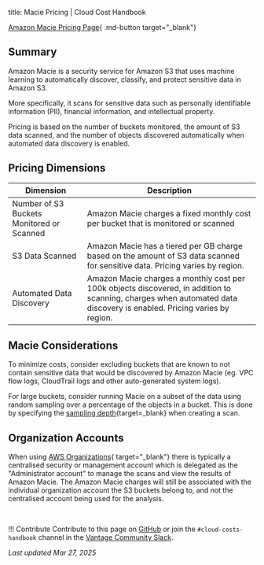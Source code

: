 title: Macie Pricing | Cloud Cost Handbook

[Amazon Macie Pricing Page](https://aws.amazon.com/macie/pricing){ .md-button target="_blank"}

## Summary

Amazon Macie is a security service for Amazon S3 that uses machine learning to automatically discover, classify, and protect sensitive data in Amazon S3.

More specifically, it scans for sensitive data such as personally identifiable information (PII), financial information, and intellectual property.

Pricing is based on the number of buckets monitored, the amount of S3 data scanned, and the number of objects discovered automatically when automated data discovery is enabled.

## Pricing Dimensions

|Dimension|Description|
|----|----|
|Number of S3 Buckets Monitored or Scanned|Amazon Macie charges a fixed monthly cost per bucket that is monitored or scanned|
|S3 Data Scanned|Amazon Macie has a tiered per GB charge based on the amount of S3 data scanned for sensitive data. Pricing varies by region.|
|Automated Data Discovery|Amazon Macie charges a monthly cost per 100k objects discovered, in addition to scanning, charges when automated data discovery is enabled. Pricing varies by region.|

## Macie Considerations

To minimize costs, consider excluding buckets that are known to not contain sensitive data that would be discovered by Amazon Macie (eg. VPC flow logs, CloudTrail logs and other auto-generated system logs).

For large buckets, consider running Macie on a subset of the data using random sampling over a percentage of the objects in a bucket. This is done by specifying the [sampling depth](https://docs.aws.amazon.com/macie/latest/user/discovery-jobs-create.html#discovery-jobs-create-step3){target=_blank} when creating a scan.

## Organization Accounts

When using [AWS Organizations](https://aws.amazon.com/organizations/){ target="_blank"} there is typically a centralised security or management account which is delegated as the "Administrator account" to manage the scans and view the results of Amazon Macie. The Amazon Macie charges will still be associated with the individual organization account the S3 buckets belong to, and not the centralised account being used for the analysis.

<br />

!!! Contribute
    Contribute to this page on [GitHub](https://github.com/vantage-sh/handbook) or join the `#cloud-costs-handbook` channel in the [Vantage Community Slack](https://vantage.sh/slack).

_Last updated Mar 27, 2025_
